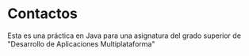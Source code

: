 # Contactos

Esta es una práctica en Java para una asignatura del grado superior de "Desarrollo de Aplicaciones Multiplataforma"